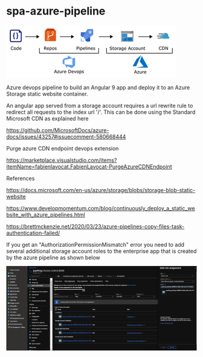 # spa-azure-pipeline

![diagram1](images/spa-azure-pipeline-diagram.png)

Azure devops pipeline to build an Angular 9 app and deploy it to an Azure Storage static website container.

An angular app served from a storage account requires a url rewrite rule to redirect all requests to the index url '/'.  This can be done using the Standard Microsoft CDN as explained here

https://github.com/MicrosoftDocs/azure-docs/issues/43257#issuecomment-580668444


Purge azure CDN endpoint devops extension

https://marketplace.visualstudio.com/items?itemName=fabienlavocat.FabienLavocat-PurgeAzureCDNEndpoint


References

https://docs.microsoft.com/en-us/azure/storage/blobs/storage-blob-static-website

https://www.developmomentum.com/blog/continuously_deploy_a_static_website_with_azure_pipelines.html

https://brettmckenzie.net/2020/03/23/azure-pipelines-copy-files-task-authentication-failed/

If you get an "AuthorizationPermissionMismatch" error you need to add several additional storage account roles to the enterprise app that is created by the azure pipeline as shown below

![diagram2](images/roles.png)